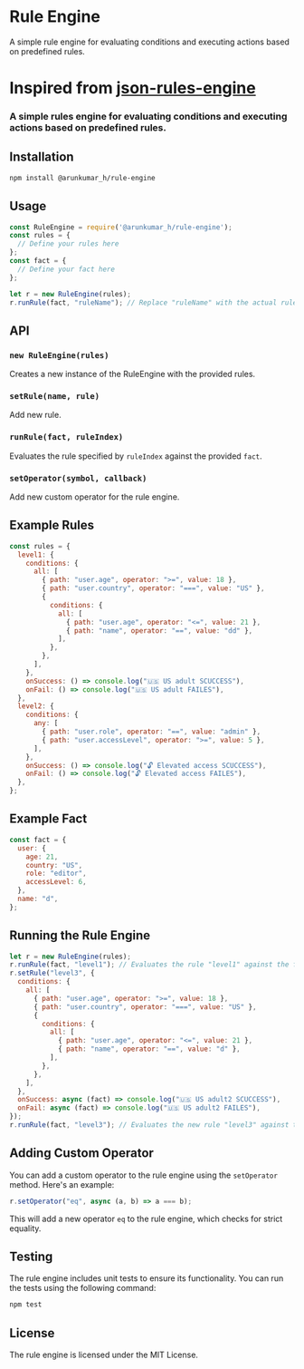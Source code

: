 # Rule Engine

A simple rule engine for evaluating conditions and executing actions based on predefined rules.


# Inspired from [json-rules-engine](https://www.npmjs.com/package/json-rules-engine?activeTab=readme)
### A simple rules engine for evaluating conditions and executing actions based on predefined rules.


## Installation

```bash
npm install @arunkumar_h/rule-engine
```

## Usage

```javascript
const RuleEngine = require('@arunkumar_h/rule-engine');
const rules = {
  // Define your rules here
};
const fact = {
  // Define your fact here
};

let r = new RuleEngine(rules);
r.runRule(fact, "ruleName"); // Replace "ruleName" with the actual rule name
```

## API

### `new RuleEngine(rules)`

Creates a new instance of the RuleEngine with the provided rules.

### `setRule(name, rule)`

Add  new rule.

### `runRule(fact, ruleIndex)`

Evaluates the rule specified by `ruleIndex` against the provided `fact`.

### `setOperator(symbol, callback)`

Add new custom operator for the rule engine.

## Example Rules

```javascript
const rules = {
  level1: {
    conditions: {
      all: [
        { path: "user.age", operator: ">=", value: 18 },
        { path: "user.country", operator: "===", value: "US" },
        {
          conditions: {
            all: [
              { path: "user.age", operator: "<=", value: 21 },
              { path: "name", operator: "==", value: "dd" },
            ],
          },
        },
      ],
    },
    onSuccess: () => console.log("🇺🇸 US adult SCUCCESS"),
    onFail: () => console.log("🇺🇸 US adult FAILES"),
  },
  level2: {
    conditions: {
      any: [
        { path: "user.role", operator: "==", value: "admin" },
        { path: "user.accessLevel", operator: ">=", value: 5 },
      ],
    },
    onSuccess: () => console.log("🔓 Elevated access SCUCCESS"),
    onFail: () => console.log("🔓 Elevated access FAILES"),
  },
};
```

## Example Fact

```javascript
const fact = {
  user: {
    age: 21,
    country: "US",
    role: "editor",
    accessLevel: 6,
  },
  name: "d",
};
```

## Running the Rule Engine

```javascript
let r = new RuleEngine(rules);
r.runRule(fact, "level1"); // Evaluates the rule "level1" against the fact
r.setRule("level3", {
  conditions: {
    all: [
      { path: "user.age", operator: ">=", value: 18 },
      { path: "user.country", operator: "===", value: "US" },
      {
        conditions: {
          all: [
            { path: "user.age", operator: "<=", value: 21 },
            { path: "name", operator: "==", value: "d" },
          ],
        },
      },
    ],
  },
  onSuccess: async (fact) => console.log("🇺🇸 US adult2 SCUCCESS"),
  onFail: async (fact) => console.log("🇺🇸 US adult2 FAILES"),
});
r.runRule(fact, "level3"); // Evaluates the new rule "level3" against the fact
```

## Adding Custom Operator

You can add a custom operator to the rule engine using the `setOperator` method. Here's an example:

```javascript
r.setOperator("eq", async (a, b) => a === b);
```

This will add a new operator `eq` to the rule engine, which checks for strict equality.


## Testing

The rule engine includes unit tests to ensure its functionality. You can run the tests using the following command:

```bash
npm test
```

## License

The rule engine is licensed under the MIT License.
